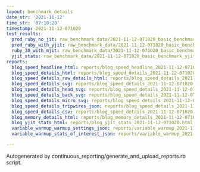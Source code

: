 ```yaml
---
layout: benchmark_details
date_str: '2021-11-12'
time_str: '07:10:20'
timestamp: 2021-11-12-071020
test_results:
  prod_ruby_no_jit: raw_benchmark_data/2021-11-12-071020_basic_benchmark_prod_ruby_no_jit.json
  prod_ruby_with_yjit: raw_benchmark_data/2021-11-12-071020_basic_benchmark_prod_ruby_with_yjit.json
  ruby_30_with_mjit: raw_benchmark_data/2021-11-12-071020_basic_benchmark_ruby_30_with_mjit.json
  yjit_stats: raw_benchmark_data/2021-11-12-071020_basic_benchmark_yjit_stats.json
reports:
  blog_speed_headline_html: reports/blog_speed_headline_2021-11-12-071020.html
  blog_speed_details_html: reports/blog_speed_details_2021-11-12-071020.html
  blog_speed_details_raw_details_html: reports/blog_speed_details_2021-11-12-071020.raw_details.html
  blog_speed_details_svg: reports/blog_speed_details_2021-11-12-071020.svg
  blog_speed_details_head_svg: reports/blog_speed_details_2021-11-12-071020.head.svg
  blog_speed_details_back_svg: reports/blog_speed_details_2021-11-12-071020.back.svg
  blog_speed_details_micro_svg: reports/blog_speed_details_2021-11-12-071020.micro.svg
  blog_speed_details_tripwires_json: reports/blog_speed_details_2021-11-12-071020.tripwires.json
  blog_speed_details_csv: reports/blog_speed_details_2021-11-12-071020.csv
  blog_memory_details_html: reports/blog_memory_details_2021-11-12-071020.html
  blog_yjit_stats_html: reports/blog_yjit_stats_2021-11-12-071020.html
  variable_warmup_warmup_settings_json: reports/variable_warmup_2021-11-12-071020.warmup_settings.json
  variable_warmup_stats_of_interest_json: reports/variable_warmup_2021-11-12-071020.stats_of_interest.json

---
```

Autogenerated by continuous_reporting/generate_and_upload_reports.rb script.
